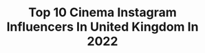 ---
title: Top 10 Cinema Instagram Influencers In United Kingdom In 2022
description: >-
  Find top cinema Instagram influencers in United Kingdom in 2022. Most popular hashtags: #cinematography #weddingdress #ig.
platform: Instagram
hits: 328
text_top: Analyze the top-rated Instagram accounts on inBeat.
text_bottom: Our search engine has 328 Instagram influencers like this in United Kingdom for you to work with.
profiles:
  - username: "theweddingstoriesuk"
    fullname: >-
      The Wedding Stories
    bio: >-
      💍 Let Us Capture Your Love Story 📽 Luxury Wedding Cinema & Photos 💎 Awarded Filmmaker Of The Year 2018 💌 Info@theweddingstories.co.uk ☎️ +447379300330
    location: "United Kingdom"
    followers: 19948
    engagement: 1673
    commentsToLikes: 0.019477
    id: ck5zmfslcmhuw0i14ahgyp1l1
    verified: false
    hashtags: "#weddingdress, #mehndibride, #nikahsetup, #asianweddingcinematography"
  - username: "maxwilko"
    fullname: >-
      Max Willcocks
    bio: >-
      Athlete. • Producer • Consultant | RED owner | Outdoor adventure cinematographer & photographer The TrackHouse Studio •
    location: "United Kingdom"
    followers: 7910
    engagement: 422
    commentsToLikes: 0.083981
    id: ck5zx4hx57bv60i14r1vnbt57
    verified: false
    hashtags: "#explore, #marathontraining, #runlovers, #adventure"
  - username: "memoirz"
    fullname: >-
      Asian Wedding Photo & Cinema
    bio: >-
      International Asian Wedding Photo & Cinema +447581 194 523 info@memoirz.co.uk
    location: "United Kingdom"
    followers: 43248
    engagement: 548
    commentsToLikes: 0.010729
    id: ck0vuxi74mm270i19eofsk2rs
    verified: false
    hashtags: "#memoirzbride, #whenthebeatdrops, #throwbackthursday"
  - username: "dougelliottphoto"
    fullname: >-
      Douglas Elliott
    bio: >-
      Cinematic portrait & music photographer Brighton, UK
    location: "United Kingdom"
    followers: 11701
    engagement: 884
    commentsToLikes: 0.015016
    id: ck5cckdoshivn0i11jhnygx6d
    verified: false
    hashtags: "#stayathome, #blackouttuesday, #tbt"
  - username: "signaturemedia"
    fullname: >-
      Signature Media
    bio: >-
      Photography | Cinematography | Weddings | Music | Commercial getintouch@signaturemedialtd.co.uk +44 20 7965 7371 Please email any enquiries - No DM’s
    location: "United Kingdom"
    followers: 8591
    engagement: 866
    commentsToLikes: 0.016223
    id: ck0vzxk4sbdly0i19p4rwkxi9
    verified: false
    hashtags: "#bangladeshibride, #weddingphotography, #wedding, #allthingsbridal"
  - username: "danteslens"
    fullname: >-
      Harrison Dante | Photographer
    bio: >-
      Dante's World 🗺 📧 for bookings Owner of @dantesmodels Fashion Photographer / Cinematographer / Animator. Everything Aesthetically Pleasing.
    location: "United Kingdom"
    followers: 65461
    engagement: 343
    commentsToLikes: 0.050361
    id: ck5zpaqmpsbds0i1479fxxtol
    verified: false
    hashtags: "#editorialfashionshoots, #urbanphotography, #wethecreator, #2instagoodportraitlove"
  - username: "amirhaq"
    fullname: >-
      Amir Haq
    bio: >-
      Wedding Photography & Cinema United Kingdom +447852 389 242 info@amirhaq.com #amirhaq
    location: "United Kingdom"
    followers: 17217
    engagement: 449
    commentsToLikes: 0.016680
    id: ck5hlqb5jkno10i11yltv6dqk
    verified: false
    hashtags: ""
  - username: "davidwestphotography"
    fullname: >-
      Extra special wedding photos
    bio: >-
      Ranked: 🏆Top 10 in UK 🏆Top 50 in 🌎 🔥 Destination wedding photographer 🎥 Cinematic images Book now 2022. Website & more info ⬇️
    location: "United Kingdom"
    followers: 8681
    engagement: 289
    commentsToLikes: 0.039271
    id: ck5qaov4shib10i119a1os5zj
    verified: false
    hashtags: "#junebugweddings, #luxurywedding, #blacktiewedding, #rmw"
  - username: "cole__graham"
    fullname: >-
      cole graham
    bio: >-
      cinematographer | @murthaskouras 🇨🇦🇺🇸
    location: "United Kingdom"
    followers: 5841
    engagement: 1480
    commentsToLikes: 0.050743
    id: ck0u75znl3wp00i19keby5f25
    verified: false
    hashtags: "#cinematography, #theysawthesunfirst, #nyc, #alexalf"
  - username: "panos.mavrakis"
    fullname: >-
      Panos Mavrakis 📸
    bio: >-
      Photographer | Cinematographer
    location: "United Kingdom"
    followers: 16291
    engagement: 1002
    commentsToLikes: 0.036517
    id: ck0tz9qpepnhl0i19megcmwzp
    verified: false
    hashtags: "#team, #landscape, #feelgreece, #ig"
---